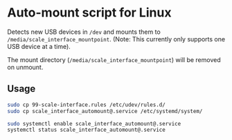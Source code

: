 # Auto-mount script for Linux

Detects new USB devices in `/dev` and mounts them to `/media/scale_interface_mountpoint`.
(Note: This currently only supports one USB device at a time).

The mount directory (`/media/scale_interface_mountpoint`) will be removed on unmount.

## Usage

```bash
sudo cp 99-scale-interface.rules /etc/udev/rules.d/
sudo cp scale_interface_automount@.service /etc/systemd/system/

sudo systemctl enable scale_interface_automount@.service
systemctl status scale_interface_automount@.service
```
